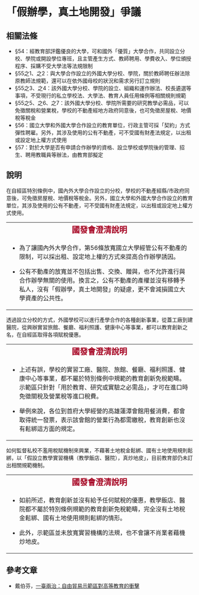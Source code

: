 # 「假辦學，真土地開發」爭議

## 相關法條

* §54：經教育部評鑑優良的大學，可和國外「優質」大學合作，共同設立分校、學院或開設學位專班，且主管產生方式、教師聘用、學費收入、學位頒授程序、採購不受大學法等法規限制
* §55之1、之2：與大學合作設立的外國大學分校、學院，關於教師聘任辦法除原教師法規範，還可以在依外國母校的狀況和需求另行訂立規則
* §55之3、之4：該外國大學分校、學院的設立、組織和運作辦法、校長遴選等事項，不受現行的私立學校法、大學法、教育人員任用條例等相關規則規範 
* §55之5、之6、之7：該外國大學分校、學院所需要的研究教學必需品，可以免徵關稅和營業稅，學校的不動產經地方政府同意後，也可免徵房屋稅、地價稅等稅金
* §56：國立大學和外國大學合作設立的教育單位，行政主管可採「契約」方式彈性聘雇。另外，其涉及使用的公有不動產，可不受國有財產法規定，以出租或設定地上權方式使用
* §57：對於大學是否有申請合作辦學的資格、設立學校或學院後的管理、招生、聘用教職員等辦法，由教育部擬定

## 說明

在自經區特別條例中，國內外大學合作設立的分校，學校的不動產經縣/市政府同意後，可免徵房屋稅、地價稅等稅金。另外，國立大學和外國大學合作設立的教育單位，其涉及使用的公有不動產，可不受國有財產法規定，以出租或設定地上權方式使用。
<table border="0">
<tbody>
<tr>
<td style="text-align: center;"><strong><span style="font-size: 16pt; font-family: 微軟正黑體, sans-serif; color: #a50021;" lang="ZH-TW">國發會澄清說明</span></strong></td>
</tr>
<tr>
<td>
<ul>
<li>
<p>為了讓國內外大學合作，第56條放寬國立大學經管公有不動產的限制，可以採出租、設定地上權的方式來提高合作辦學誘因。</p>
</li>
<li>
<p>公有不動產的放寬並不包括出售、交換、贈與，也不允許進行與合作辦學無關的使用。換言之，公有不動產的產權並沒有移轉予私人，沒有「假辦學，真土地開發」的疑慮，更不會減損國立大學資產的公共性。</p>
</li>
</ul>
</td>
</tr>
</tbody>
</table>
透過設立分校的方式，外國學校可以進行產學合作的各種創新事業，從蓋工廠到建醫院，從興辦實習旅館、餐廳、福利照護、健康中心等事業，都可以教育創新之名，在自經區取得各項賦稅優惠。
<table border="0">
<tbody>
<tr>
<td style="text-align: center;"><strong><span style="font-size: 16pt; font-family: 微軟正黑體, sans-serif; font-style: normal; font-variant: normal; line-height: normal; color: #a50021;" lang="ZH-TW">國發會澄清說明</span></strong></td>
</tr>
<tr>
<td>
<ul>
<li>
<p>上述有誤，學校的實習工廠、醫院、旅館、餐廳、福利照護、健康中心等事業，都不屬於特別條例中規範的教育創新免稅範疇。示範區只針對「用於教育、研究或實驗之必需品」，才可在進口時免徵關稅及營業稅等進口稅費。</p>
</li>
<li>
<p>舉例來說，各位到首府大學經營的高雄蓮潭會館用餐消費，都會取得統一發票，表示該會館的營業行為都需繳稅，教育創新也沒有鬆綁這方面的規定。</p>
</li>
</ul>
</td>
</tr>
</tbody>
</table>
如何監督私校不濫用稅賦機制來興業，不藉著土地稅金鬆綁、國有土地使用規則鬆綁，以「假設立教學實習機構（教學飯店、醫院），真炒地皮」，目前教育部仍未訂出相關規範機制。
<table border="0">
<tbody>
<tr>
<td style="text-align: center;"><strong><span style="font-size: 16pt; font-family: 微軟正黑體, sans-serif; color: #a50021;" lang="ZH-TW">國發會澄清說明</span></strong></td>
</tr>
<tr>
<td>
<ul>
<li>
<p>如前所述，教育創新並沒有給予任何賦稅的優惠，教學飯店、醫院都不屬於特別條例規範的教育創新免稅範疇，完全沒有土地稅金鬆綁、國有土地使用規則鬆綁的情形。</p>
</li>
<li>
<p>此外，示範區並未放寬實習機構的法規，也不會讓不肖業者藉機炒地皮。</p>
</li>
</ul>
</td>
</tr>
</tbody>
</table>

## 參考文章

* 戴伯芬，[一臺兩治：自由貿易示範區對高等教育的衝擊](http://twstreetcorner.org/2014/04/08/taipofen-2/)

